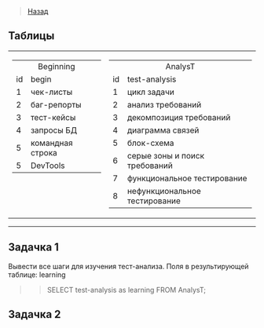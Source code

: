 >[Назад](../portfolio/RBD.md)

## Таблицы

<table>
<tr><td valign="top">
<table>
<tr><td colspan="2" align="center">Beginning</td></tr>
<tr><td>id</td><td>begin</td></tr>
    <tr><td>1</td><td>чек-листы</td></tr>
    <tr><td>2</td><td>баг-репорты</td></tr>
    <tr><td>3</td><td>тест-кейсы</td></tr>
    <tr><td>4</td><td>запросы БД</td></tr>
    <tr><td>5</td><td>командная строка </td></tr>
    <tr><td>5</td><td>DevTools</td></tr>
</table>
</td> <td>
<table>
<tr><td colspan="2" align="center">AnalysT</td></tr>
<tr><td>id</td><td>test-analysis</td></tr>
    <tr><td>1</td><td>цикл задачи</td></tr>
    <tr><td>2</td><td>анализ требований</td></tr>
    <tr><td>3</td><td>декомпозиция требований</td></tr>
    <tr><td>4</td><td>диаграмма связей</td></tr>
    <tr><td>5</td><td>блок-схема</td></tr>
    <tr><td>6</td><td>серые зоны и поиск требований</td></tr>
    <tr><td>7</td><td>функциональное тестирование</td></tr>
    <tr><td>8</td><td>нефункциональное тестирование</td></tr> 
</table>
</td></tr>
</table>

<hr/> 

## Задачка 1

Вывести все шаги для изучения тест-анализа. Поля в результирующей таблице: learning
>> SELECT test-analysis as learning FROM AnalysT;
> 
 ## Задачка 2







